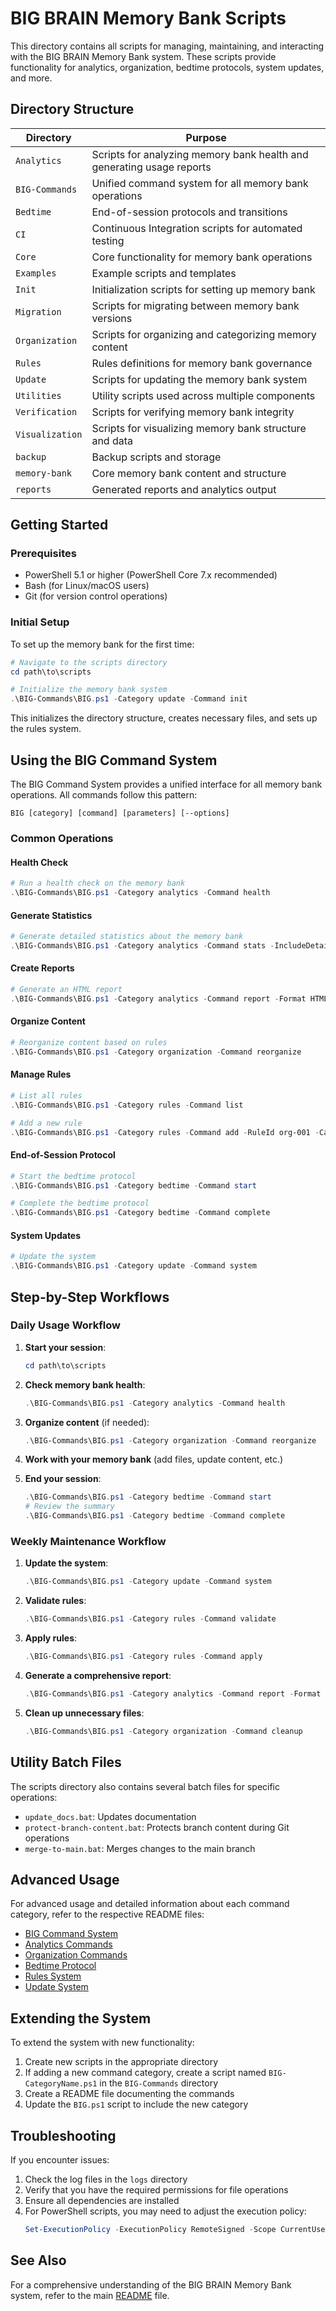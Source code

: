 # BIG BRAIN Memory Bank Scripts

This directory contains all scripts for managing, maintaining, and interacting with the BIG BRAIN Memory Bank system. These scripts provide functionality for analytics, organization, bedtime protocols, system updates, and more.

## Directory Structure

| Directory       | Purpose                                                               |
| --------------- | --------------------------------------------------------------------- |
| `Analytics`     | Scripts for analyzing memory bank health and generating usage reports |
| `BIG-Commands`  | Unified command system for all memory bank operations                 |
| `Bedtime`       | End-of-session protocols and transitions                              |
| `CI`            | Continuous Integration scripts for automated testing                  |
| `Core`          | Core functionality for memory bank operations                         |
| `Examples`      | Example scripts and templates                                         |
| `Init`          | Initialization scripts for setting up memory bank                     |
| `Migration`     | Scripts for migrating between memory bank versions                    |
| `Organization`  | Scripts for organizing and categorizing memory content                |
| `Rules`         | Rules definitions for memory bank governance                          |
| `Update`        | Scripts for updating the memory bank system                           |
| `Utilities`     | Utility scripts used across multiple components                       |
| `Verification`  | Scripts for verifying memory bank integrity                           |
| `Visualization` | Scripts for visualizing memory bank structure and data                |
| `backup`        | Backup scripts and storage                                            |
| `memory-bank`   | Core memory bank content and structure                                |
| `reports`       | Generated reports and analytics output                                |

## Getting Started

### Prerequisites

- PowerShell 5.1 or higher (PowerShell Core 7.x recommended)
- Bash (for Linux/macOS users)
- Git (for version control operations)

### Initial Setup

To set up the memory bank for the first time:

```powershell
# Navigate to the scripts directory
cd path\to\scripts

# Initialize the memory bank system
.\BIG-Commands\BIG.ps1 -Category update -Command init
```

This initializes the directory structure, creates necessary files, and sets up the rules system.

## Using the BIG Command System

The BIG Command System provides a unified interface for all memory bank operations. All commands follow this pattern:

```
BIG [category] [command] [parameters] [--options]
```

### Common Operations

#### Health Check

```powershell
# Run a health check on the memory bank
.\BIG-Commands\BIG.ps1 -Category analytics -Command health
```

#### Generate Statistics

```powershell
# Generate detailed statistics about the memory bank
.\BIG-Commands\BIG.ps1 -Category analytics -Command stats -IncludeDetails
```

#### Create Reports

```powershell
# Generate an HTML report
.\BIG-Commands\BIG.ps1 -Category analytics -Command report -Format HTML
```

#### Organize Content

```powershell
# Reorganize content based on rules
.\BIG-Commands\BIG.ps1 -Category organization -Command reorganize
```

#### Manage Rules

```powershell
# List all rules
.\BIG-Commands\BIG.ps1 -Category rules -Command list

# Add a new rule
.\BIG-Commands\BIG.ps1 -Category rules -Command add -RuleId org-001 -Category organization -Description "Move markdown files to semantic memory" -Pattern "*.md" -Action move-to-semantic
```

#### End-of-Session Protocol

```powershell
# Start the bedtime protocol
.\BIG-Commands\BIG.ps1 -Category bedtime -Command start

# Complete the bedtime protocol
.\BIG-Commands\BIG.ps1 -Category bedtime -Command complete
```

#### System Updates

```powershell
# Update the system
.\BIG-Commands\BIG.ps1 -Category update -Command system
```

## Step-by-Step Workflows

### Daily Usage Workflow

1. **Start your session**:
   ```powershell
   cd path\to\scripts
   ```

2. **Check memory bank health**:
   ```powershell
   .\BIG-Commands\BIG.ps1 -Category analytics -Command health
   ```

3. **Organize content** (if needed):
   ```powershell
   .\BIG-Commands\BIG.ps1 -Category organization -Command reorganize
   ```

4. **Work with your memory bank** (add files, update content, etc.)

5. **End your session**:
   ```powershell
   .\BIG-Commands\BIG.ps1 -Category bedtime -Command start
   # Review the summary
   .\BIG-Commands\BIG.ps1 -Category bedtime -Command complete
   ```

### Weekly Maintenance Workflow

1. **Update the system**:
   ```powershell
   .\BIG-Commands\BIG.ps1 -Category update -Command system
   ```

2. **Validate rules**:
   ```powershell
   .\BIG-Commands\BIG.ps1 -Category rules -Command validate
   ```

3. **Apply rules**:
   ```powershell
   .\BIG-Commands\BIG.ps1 -Category rules -Command apply
   ```

4. **Generate a comprehensive report**:
   ```powershell
   .\BIG-Commands\BIG.ps1 -Category analytics -Command report -Format HTML
   ```

5. **Clean up unnecessary files**:
   ```powershell
   .\BIG-Commands\BIG.ps1 -Category organization -Command cleanup
   ```

## Utility Batch Files

The scripts directory also contains several batch files for specific operations:

- `update_docs.bat`: Updates documentation
- `protect-branch-content.bat`: Protects branch content during Git operations
- `merge-to-main.bat`: Merges changes to the main branch

## Advanced Usage

For advanced usage and detailed information about each command category, refer to the respective README files:

- [BIG Command System](BIG-Commands/README-Main.md)
- [Analytics Commands](BIG-Commands/README.md)
- [Organization Commands](BIG-Commands/README-Organization.md)
- [Bedtime Protocol](BIG-Commands/README-Bedtime.md)
- [Rules System](BIG-Commands/README-Rules.md)
- [Update System](BIG-Commands/README-Update.md)

## Extending the System

To extend the system with new functionality:

1. Create new scripts in the appropriate directory
2. If adding a new command category, create a script named `BIG-CategoryName.ps1` in the `BIG-Commands` directory
3. Create a README file documenting the commands
4. Update the `BIG.ps1` script to include the new category

## Troubleshooting

If you encounter issues:

1. Check the log files in the `logs` directory
2. Verify that you have the required permissions for file operations
3. Ensure all dependencies are installed
4. For PowerShell scripts, you may need to adjust the execution policy:
   ```powershell
   Set-ExecutionPolicy -ExecutionPolicy RemoteSigned -Scope CurrentUser
   ```

## See Also

For a comprehensive understanding of the BIG BRAIN Memory Bank system, refer to the main [README](../README.md) file.
